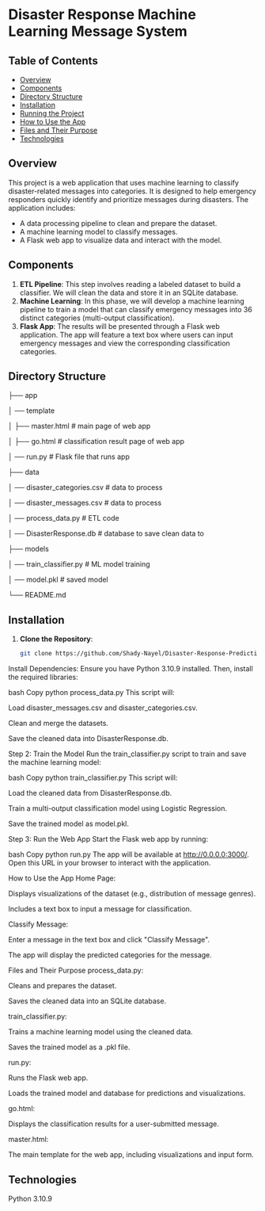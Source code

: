 # Disaster Response Machine Learning Message System

## Table of Contents
- [Overview](#overview)
- [Components](#components)
- [Directory Structure](#directory-structure)
- [Installation](#installation)
- [Running the Project](#running-the-project)
- [How to Use the App](#how-to-use-the-app)
- [Files and Their Purpose](#files-and-their-purpose)
- [Technologies](#technologies)

## Overview
This project is a web application that uses machine learning to classify disaster-related messages into categories. It is designed to help emergency responders quickly identify and prioritize messages during disasters. The application includes:
- A data processing pipeline to clean and prepare the dataset.
- A machine learning model to classify messages.
- A Flask web app to visualize data and interact with the model.

## Components
1. **ETL Pipeline**: This step involves reading a labeled dataset to build a classifier. We will clean the data and store it in an SQLite database.
2. **Machine Learning**: In this phase, we will develop a machine learning pipeline to train a model that can classify emergency messages into 36 distinct categories (multi-output classification).
3. **Flask App**: The results will be presented through a Flask web application. The app will feature a text box where users can input emergency messages and view the corresponding classification categories.

## Directory Structure
├── app

│   ── template

│   ├── master.html  # main page of web app

│   ├── go.html  # classification result page of web app

│   ── run.py  # Flask file that runs app

├── data

│   ── disaster_categories.csv  # data to process

│   ── disaster_messages.csv  # data to process

│   ── process_data.py # ETL code

│   ── DisasterResponse.db   # database to save clean data to

├── models

│   ── train_classifier.py # ML model training

│   ── model.pkl  # saved model 

└── README.md

## Installation
1. **Clone the Repository**:
   ```bash
   git clone https://github.com/Shady-Nayel/Disaster-Response-Prediction-Model-PJ-Nano-Degree-
Install Dependencies:
Ensure you have Python 3.10.9 installed. Then, install the required libraries:

bash
Copy
python process_data.py
This script will:

Load disaster_messages.csv and disaster_categories.csv.

Clean and merge the datasets.

Save the cleaned data into DisasterResponse.db.

Step 2: Train the Model
Run the train_classifier.py script to train and save the machine learning model:

bash
Copy
python train_classifier.py
This script will:

Load the cleaned data from DisasterResponse.db.

Train a multi-output classification model using Logistic Regression.

Save the trained model as model.pkl.

Step 3: Run the Web App
Start the Flask web app by running:

bash
Copy
python run.py
The app will be available at http://0.0.0.0:3000/. Open this URL in your browser to interact with the application.

How to Use the App
Home Page:

Displays visualizations of the dataset (e.g., distribution of message genres).

Includes a text box to input a message for classification.

Classify Message:

Enter a message in the text box and click "Classify Message".

The app will display the predicted categories for the message.

Files and Their Purpose
process_data.py:

Cleans and prepares the dataset.

Saves the cleaned data into an SQLite database.

train_classifier.py:

Trains a machine learning model using the cleaned data.

Saves the trained model as a .pkl file.

run.py:

Runs the Flask web app.

Loads the trained model and database for predictions and visualizations.

go.html:

Displays the classification results for a user-submitted message.

master.html:

The main template for the web app, including visualizations and input form.

## Technologies
Python 3.10.9
